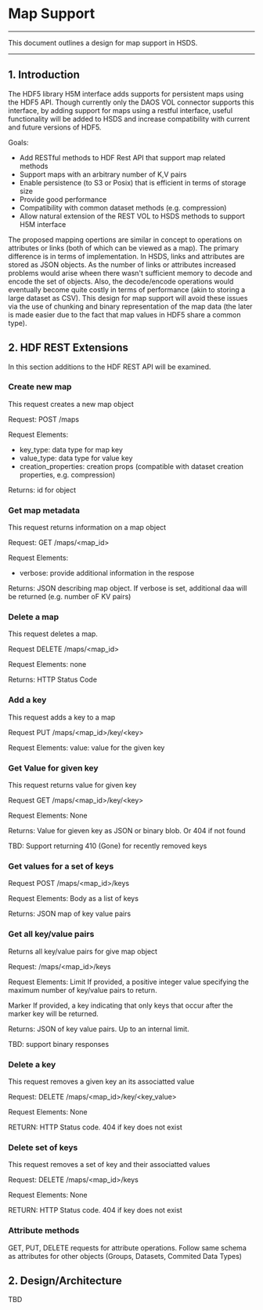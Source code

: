 # Map Support

------

This document outlines a design for map support in HSDS.

------

## 1. Introduction

The HDF5 library H5M interface adds supports for persistent maps using the HDF5 API.  Though currently only the DAOS VOL connector supports this interface, by adding support for maps using a restful interface, useful functionality will be added to HSDS and increase compatibility with current and future versions of HDF5.

Goals:

* Add RESTful methods to HDF Rest API that support map related methods
* Support maps with an arbitrary number of K,V pairs
* Enable persistence (to S3 or Posix) that is efficient in terms of storage size
* Provide good performance
* Compatibility with common dataset methods (e.g. compression)
* Allow natural extension of the REST VOL to HSDS methods to support H5M interface

The proposed mapping opertions are similar in concept to operations on attributes or links (both of which can be viewed as a map).  The primary difference
is in terms of implementation.  In HSDS, links and attributes are stored as JSON objects.  As the number of links or attributes increased problems would arise
wheen there wasn't sufficient memory to decode and encode the set of objects.  Also, the decode/encode operations would eventually become quite costly in terms of performance (akin to storing a large dataset as CSV).  This design for map support will avoid these issues via the use of chunking and binary representation of the map data (the later is made easier due to the fact that map values in HDF5 share a common type).


## 2. HDF REST Extensions

In this section additions to the HDF REST API will be examined.  

### Create new map

This request creates a new map object

Request: POST /maps

Request Elements:

* key_type: data type for map key
* value_type: data type for value key
* creation_properties: creation props (compatible with dataset creation properties, e.g. compression)

Returns: id for object

### Get map metadata

This request returns information on a map object

Request: GET /maps/&lt;map_id&gt;

Request Elements:

* verbose: provide additional information in the respose

Returns: JSON describing map object.  If verbose is set, additional daa will be returned (e.g. number oF KV pairs)

### Delete a map

This request deletes a map. 

Request DELETE /maps/&lt;map_id&gt;

Request Elements: 
  none

Returns: HTTP Status Code

### Add a key

This request adds a key to a map

Request PUT /maps/&lt;map_id&gt;/key/&lt;key&gt;

Request Elements:
  value: value for the given key

### Get Value for given key

This request returns value for given key

Request GET /maps/&lt;map_id&gt;/key/&lt;key&gt;

Request Elements:
  None

Returns:
  Value for gieven key as JSON or binary blob.  Or 404 if not found

TBD: Support returning 410 (Gone) for recently removed keys

### Get values for a set of keys

Request POST /maps/&lt;map_id&gt;/keys

Request Elements:
  Body as a list of keys

Returns:
   JSON map of key value pairs

### Get all key/value pairs

Returns all key/value pairs for give map object

Request: /maps/&lt;map_id&gt;/keys

Request Elements:
   Limit If provided, a positive integer value specifying the maximum number of key/value pairs to return.

Marker If provided, a key indicating that only keys that occur after the marker key will be returned.

Returns: JSON of key value pairs.  Up to an internal limit.

TBD: support binary responses

### Delete a key

This request removes a given key an its associatted value

Request: DELETE /maps/&lt;map_id&gt;/key/&lt;key_value&gt;

Request Elements:
  None

RETURN: HTTP Status code.  404 if key does not exist

### Delete set of keys

This request removes a set of key and their associatted values

Request: DELETE /maps/&lt;map_id&gt;/keys

Request Elements:
  None

RETURN: HTTP Status code.  404 if key does not exist

### Attribute methods

  GET, PUT, DELETE requests for attribute operations.  Follow same schema as attributes for other objects (Groups, Datasets, Commited Data Types)


## 2. Design/Architecture

TBD